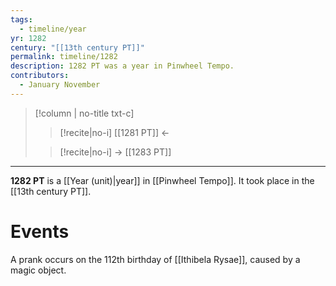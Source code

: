 ```yaml
---
tags:
  - timeline/year
yr: 1282
century: "[[13th century PT]]"
permalink: timeline/1282
description: 1282 PT was a year in Pinwheel Tempo.
contributors:
  - January November
---
```

>[!column | no-title txt-c]
>>[!recite|no-i] [[1281 PT]] ←
>
>> [!recite|no-i] → [[1283 PT]]

---
**1282 PT** is a [[Year (unit)|year]] in [[Pinwheel Tempo]]. It took place in the [[13th century PT]]. 

# Events


A prank occurs on the 112th birthday of [[Ithibela Rysae]], caused by a magic object.